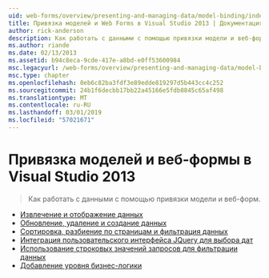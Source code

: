 ```yaml
---
uid: web-forms/overview/presenting-and-managing-data/model-binding/index
title: Привязка моделей и Web Forms в Visual Studio 2013 | Документация Майкрософт
author: rick-anderson
description: Как работать с данными с помощью привязки модели и веб-форм.
ms.author: riande
ms.date: 02/13/2013
ms.assetid: b94c8eca-9cde-417e-a8bd-e0ff53600984
msc.legacyurl: /web-forms/overview/presenting-and-managing-data/model-binding
msc.type: chapter
ms.openlocfilehash: 0eb6c82ba3fdf3e89edde819297d5b443cc4c252
ms.sourcegitcommit: 24b1f6decbb17bb22a45166e5fdb0845c65af498
ms.translationtype: MT
ms.contentlocale: ru-RU
ms.lasthandoff: 03/01/2019
ms.locfileid: "57021671"
---
```

<a name="model-binding-and-web-forms-in-visual-studio-2013"></a>Привязка моделей и веб-формы в Visual Studio 2013
====================
> Как работать с данными с помощью привязки модели и веб-форм.


- [Извлечение и отображение данных](retrieving-data.md)
- [Обновление, удаление и создание данных](updating-deleting-and-creating-data.md)
- [Сортировка, разбиение по страницам и фильтрация данных](sorting-paging-and-filtering-data.md)
- [Интеграция пользовательского интерфейса JQuery для выбора дат](integrating-jquery-ui.md)
- [Использование строковых значений запросов для фильтрации данных](using-query-string-values-to-retrieve-data.md)
- [Добавление уровня бизнес-логики](adding-business-logic-layer.md)
